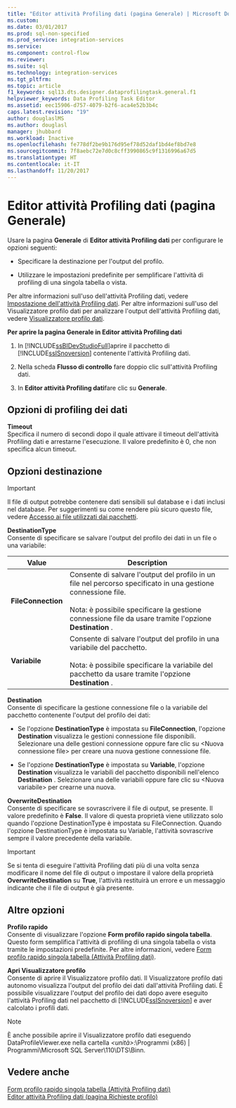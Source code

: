 ```yaml
---
title: "Editor attività Profiling dati (pagina Generale) | Microsoft Docs"
ms.custom: 
ms.date: 03/01/2017
ms.prod: sql-non-specified
ms.prod_service: integration-services
ms.service: 
ms.component: control-flow
ms.reviewer: 
ms.suite: sql
ms.technology: integration-services
ms.tgt_pltfrm: 
ms.topic: article
f1_keywords: sql13.dts.designer.dataprofilingtask.general.f1
helpviewer_keywords: Data Profiling Task Editor
ms.assetid: eec15906-d757-4079-b2f6-aca4e52b3b4c
caps.latest.revision: "19"
author: douglaslMS
ms.author: douglasl
manager: jhubbard
ms.workload: Inactive
ms.openlocfilehash: fe778df2be9b176d95ef78d52daf1bd4ef8bd7e8
ms.sourcegitcommit: 7f8aebc72e7d0c8cff3990865c9f1316996a67d5
ms.translationtype: HT
ms.contentlocale: it-IT
ms.lasthandoff: 11/20/2017
---
```

# <a name="data-profiling-task-editor-general-page"></a>Editor attività Profiling dati (pagina Generale)
  Usare la pagina **Generale** di **Editor attività Profiling dati** per configurare le opzioni seguenti:  
  
-   Specificare la destinazione per l'output del profilo.  
  
-   Utilizzare le impostazioni predefinite per semplificare l'attività di profiling di una singola tabella o vista.  
  
 Per altre informazioni sull'uso dell'attività Profiling dati, vedere [Impostazione dell'attività Profiling dati](../../integration-services/control-flow/setup-of-the-data-profiling-task.md). Per altre informazioni sull'uso del Visualizzatore profilo dati per analizzare l'output dell'attività Profiling dati, vedere [Visualizzatore profilo dati](../../integration-services/control-flow/data-profile-viewer.md).  
  
 **Per aprire la pagina Generale in Editor attività Profiling dati**  
  
1.  In [!INCLUDE[ssBIDevStudioFull](../../includes/ssbidevstudiofull-md.md)]aprire il pacchetto di [!INCLUDE[ssISnoversion](../../includes/ssisnoversion-md.md)] contenente l'attività Profiling dati.  
  
2.  Nella scheda **Flusso di controllo** fare doppio clic sull'attività Profiling dati.  
  
3.  In **Editor attività Profiling dati**fare clic su **Generale**.  
  
## <a name="data-profiling-options"></a>Opzioni di profiling dei dati  
 **Timeout**  
 Specifica il numero di secondi dopo il quale attivare il timeout dell'attività Profiling dati e arrestarne l'esecuzione. Il valore predefinito è 0, che non specifica alcun timeout.  
  
## <a name="destination-options"></a>Opzioni destinazione  
  
> [!IMPORTANT]  
>  Il file di output potrebbe contenere dati sensibili sul database e i dati inclusi nel database. Per suggerimenti su come rendere più sicuro questo file, vedere [Accesso ai file utilizzati dai pacchetti](../../integration-services/security/security-overview-integration-services.md#files).  
  
 **DestinationType**  
 Consente di specificare se salvare l'output del profilo dei dati in un file o una variabile:  
  
|Value|Description|  
|-----------|-----------------|  
|**FileConnection**|Consente di salvare l'output del profilo in un file nel percorso specificato in una gestione connessione file.<br /><br /> Nota: è possibile specificare la gestione connessione file da usare tramite l'opzione **Destination** .|  
|**Variabile**|Consente di salvare l'output del profilo in una variabile del pacchetto.<br /><br /> Nota: è possibile specificare la variabile del pacchetto da usare tramite l'opzione **Destination** .|  
  
 **Destination**  
 Consente di specificare la gestione connessione file o la variabile del pacchetto contenente l'output del profilo dei dati:  
  
-   Se l'opzione **DestinationType** è impostata su **FileConnection**, l'opzione **Destination** visualizza le gestioni connessione file disponibili. Selezionare una delle gestioni connessione oppure fare clic su \<Nuova connessione file> per creare una nuova gestione connessione file.  
  
-   Se l'opzione **DestinationType** è impostata su **Variable**, l'opzione **Destination** visualizza le variabili del pacchetto disponibili nell'elenco **Destination** . Selezionare una delle variabili oppure fare clic su \<Nuova variabile> per crearne una nuova.  
  
 **OverwriteDestination**  
 Consente di specificare se sovrascrivere il file di output, se presente. Il valore predefinito è **False**. Il valore di questa proprietà viene utilizzato solo quando l'opzione DestinationType è impostata su FileConnection. Quando l'opzione DestinationType è impostata su Variable, l'attività sovrascrive sempre il valore precedente della variabile.  
  
> [!IMPORTANT]  
>  Se si tenta di eseguire l'attività Profiling dati più di una volta senza modificare il nome del file di output o impostare il valore della proprietà **OverwriteDestination** su **True**, l'attività restituirà un errore e un messaggio indicante che il file di output è già presente.  
  
## <a name="other-options"></a>Altre opzioni  
 **Profilo rapido**  
 Consente di visualizzare l'opzione **Form profilo rapido singola tabella**. Questo form semplifica l'attività di profiling di una singola tabella o vista tramite le impostazioni predefinite. Per altre informazioni, vedere [Form profilo rapido singola tabella &#40;Attività Profiling dati&#41;](../../integration-services/control-flow/single-table-quick-profile-form-data-profiling-task.md).  
  
 **Apri Visualizzatore profilo**  
 Consente di aprire il Visualizzatore profilo dati. Il Visualizzatore profilo dati autonomo visualizza l'output del profilo dei dati dall'attività Profiling dati. È possibile visualizzare l'output del profilo dei dati dopo avere eseguito l'attività Profiling dati nel pacchetto di [!INCLUDE[ssISnoversion](../../includes/ssisnoversion-md.md)] e aver calcolato i profili dati.  
  
> [!NOTE]  
>  È anche possibile aprire il Visualizzatore profilo dati eseguendo DataProfileViewer.exe nella cartella *\<unità>*:\Programmi (x86) | Programmi\Microsoft SQL Server\110\DTS\Binn.  
  
## <a name="see-also"></a>Vedere anche  
 [Form profilo rapido singola tabella &#40;Attività Profiling dati&#41;](../../integration-services/control-flow/single-table-quick-profile-form-data-profiling-task.md)   
 [Editor attività Profiling dati &#40;pagina Richieste profilo&#41;](../../integration-services/control-flow/data-profiling-task-editor-profile-requests-page.md)  
  
  
